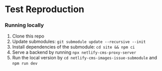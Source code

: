 # Test Reproduction

### Running locally

1) Clone this repo
2) Update submodules: `git submodule update --recursive --init`
3) Install dependencies of the submodule: `cd site && npm ci`
4) Serve a backend by running `npx netlify-cms-proxy-server`
5) Run the local version by `cd netlify-cms-images-issue-submodule` and `npm run dev`

